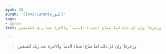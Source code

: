 ```yaml
---
ayah: 35
surah: '[[043-Surah|سورة]]'
tags:
- quran
text: وزخرفا ۚ وإن كل ذلك لما متاع الحياة الدنيا ۚ والآخرة عند ربك للمتقين

---
```

> وزخرفا ۚ وإن كل ذلك لما متاع الحياة الدنيا ۚ والآخرة عند ربك للمتقين
